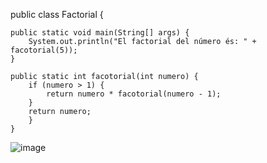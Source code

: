public class Factorial {

    public static void main(String[] args) {
        System.out.println("El factorial del número és: " + facotorial(5));
    }

    public static int facotorial(int numero) {
        if (numero > 1) {
            return numero * facotorial(numero - 1);
        }
        return numero;
        }
    }

![image](https://user-images.githubusercontent.com/113586080/217348027-6b4288de-e5f4-4851-bd7a-06e4533ee0fe.png)

